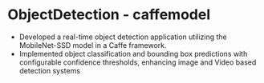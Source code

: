 # ObjectDetection - caffemodel 
* Developed a real-time object detection application utilizing
the MobileNet-SSD model in a Caffe framework.
* Implemented object classification and bounding box
predictions with configurable confidence thresholds,
enhancing image and Video based detection systems
